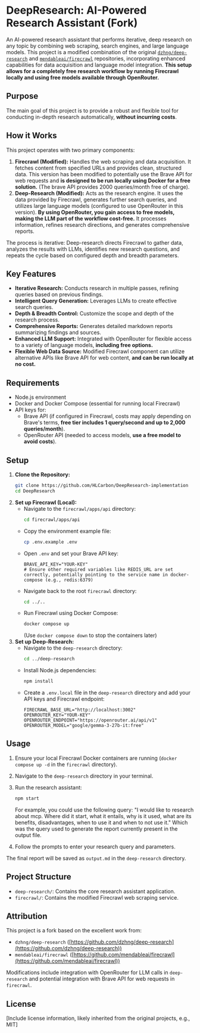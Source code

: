 # DeepResearch: AI-Powered Research Assistant (Fork)

An AI-powered research assistant that performs iterative, deep research on any topic by combining web scraping, search engines, and large language models. This project is a modified combination of the original [`dzhng/deep-research`](https://github.com/dzhng/deep-research) and [`mendableai/firecrawl`](https://github.com/mendableai/firecrawl) repositories, incorporating enhanced capabilities for data acquisition and language model integration. **This setup allows for a completely free research workflow by running Firecrawl locally and using free models available through OpenRouter.**

## Purpose

The main goal of this project is to provide a robust and flexible tool for conducting in-depth research automatically, **without incurring costs**.

## How it Works

This project operates with two primary components:

1.  **Firecrawl (Modified):** Handles the web scraping and data acquisition. It fetches content from specified URLs and provides clean, structured data. This version has been modified to potentially use the Brave API for web requests and **is designed to be run locally using Docker for a free solution.** (The brave API provides 2000 queries/month free of charge).
2.  **Deep-Research (Modified):** Acts as the research engine. It uses the data provided by Firecrawl, generates further search queries, and utilizes large language models (configured to use OpenRouter in this version). **By using OpenRouter, you gain access to free models, making the LLM part of the workflow cost-free.** It processes information, refines research directions, and generates comprehensive reports.

The process is iterative: Deep-research directs Firecrawl to gather data, analyzes the results with LLMs, identifies new research questions, and repeats the cycle based on configured depth and breadth parameters.

## Key Features

*   **Iterative Research:** Conducts research in multiple passes, refining queries based on previous findings.
*   **Intelligent Query Generation:** Leverages LLMs to create effective search queries.
*   **Depth & Breadth Control:** Customize the scope and depth of the research process.
*   **Comprehensive Reports:** Generates detailed markdown reports summarizing findings and sources.
*   **Enhanced LLM Support:** Integrated with OpenRouter for flexible access to a variety of language models, **including free options.**
*   **Flexible Web Data Source:** Modified Firecrawl component can utilize alternative APIs like Brave API for web content, **and can be run locally at no cost.**

## Requirements

*   Node.js environment
*   Docker and Docker Compose (essential for running local Firecrawl)
*   API keys for:
    *   Brave API (if configured in Firecrawl, costs may apply depending on Brave's terms, **free tier includes 1 query/second and up to 2,000 queries/month**).
    *   OpenRouter API (needed to access models, **use a free model to avoid costs**).

## Setup

1.  **Clone the Repository:**
    ```bash
    git clone https://github.com/HLCarbon/DeepResearch-implementation
    cd DeepResearch
    ```
2.  **Set up Firecrawl (Local):**
    *   Navigate to the `firecrawl/apps/api` directory:
        ```bash
        cd firecrawl/apps/api
        ```
    *   Copy the environment example file:
        ```bash
        cp .env.example .env
        ```
    *   Open `.env` and set your Brave API key:
        ```dotenv
        BRAVE_API_KEY="YOUR-KEY"
        # Ensure other required variables like REDIS_URL are set correctly, potentially pointing to the service name in docker-compose (e.g., redis:6379)
        ```
    *   Navigate back to the root `firecrawl` directory:
        ```bash
        cd ../..
        ```
    *   Run Firecrawl using Docker Compose:
        ```bash
        docker compose up 
        ```
        (Use `docker compose down` to stop the containers later)
3.  **Set up Deep-Research:**
    *   Navigate to the `deep-research` directory:
        ```bash
        cd ../deep-research
        ```
    *   Install Node.js dependencies:
        ```bash
        npm install
        ```
    *   Create a `.env.local` file in the `deep-research` directory and add your API keys and Firecrawl endpoint:
        ```dotenv
        FIRECRAWL_BASE_URL="http://localhost:3002"
        OPENROUTER_KEY="YOUR-KEY"
        OPENROUTER_ENDPOINT="https://openrouter.ai/api/v1"
        OPENROUTER_MODEL="google/gemma-3-27b-it:free"
        ```

## Usage

1.  Ensure your local Firecrawl Docker containers are running (`docker compose up -d` in the `firecrawl` directory).
2.  Navigate to the `deep-research` directory in your terminal.
3.  Run the research assistant:
    ```bash
    npm start
    ```

    For example, you could use the following query:
    "I would like to research about mcp. Where did it start, what it entails, why is it used, what are its benefits, disadvantages, when to use it and when to not use it." Which was the query used to generate the report currently present in the output file.

4.  Follow the prompts to enter your research query and parameters.

The final report will be saved as `output.md` in the `deep-research` directory.

## Project Structure

*   `deep-research/`: Contains the core research assistant application.
*   `firecrawl/`: Contains the modified Firecrawl web scraping service.

## Attribution

This project is a fork based on the excellent work from:

*   `dzhng/deep-research` ([https://github.com/dzhng/deep-research](https://github.com/dzhng/deep-research))
*   `mendableai/firecrawl` ([https://github.com/mendableai/firecrawl](https://github.com/mendableai/firecrawl))

Modifications include integration with OpenRouter for LLM calls in `deep-research` and potential integration with Brave API for web requests in `firecrawl`.

## License

[Include license information, likely inherited from the original projects, e.g., MIT] 